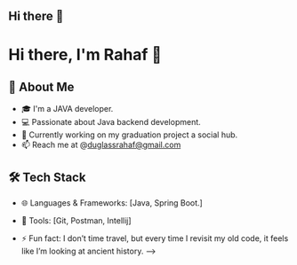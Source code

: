 ## Hi there 👋

# Hi there, I'm Rahaf 👋 

## 🚀 About Me
- 🎓 I'm a JAVA developer.
- 💻 Passionate about Java backend development.
- 🔭 Currently working on my graduation project a social hub.
- 📫 Reach me at @duglassrahaf@gmail.com 

## 🛠️ Tech Stack
- 🌐 Languages & Frameworks: [Java, Spring Boot.]
- 🔧 Tools: [Git, Postman, Intellij]


- ⚡ Fun fact: I don’t time travel, but every time I revisit my old code, it feels like I’m looking at ancient history. 
-->

